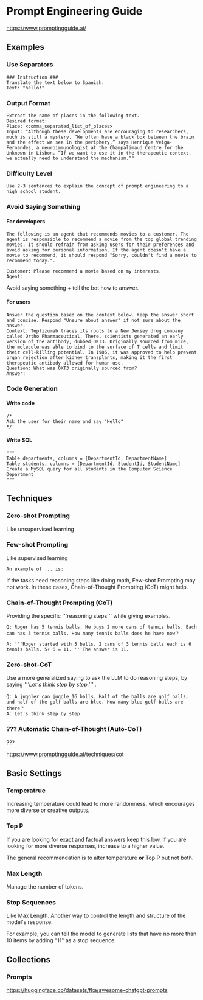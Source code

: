 # Prompt Engineering Guide

https://www.promptingguide.ai/

## Examples

### Use Separators 

```
### Instruction ###
Translate the text below to Spanish:
Text: "hello!"
```

### Output Format

```
Extract the name of places in the following text. 
Desired format:
Place: <comma_separated_list_of_places>
Input: "Although these developments are encouraging to researchers, much is still a mystery. “We often have a black box between the brain and the effect we see in the periphery,” says Henrique Veiga-Fernandes, a neuroimmunologist at the Champalimaud Centre for the Unknown in Lisbon. “If we want to use it in the therapeutic context, we actually need to understand the mechanism.“"
```

### Difficulty Level

```
Use 2-3 sentences to explain the concept of prompt engineering to a high school student.
```

### Avoid Saying Something

#### For developers

```
The following is an agent that recommends movies to a customer. The agent is responsible to recommend a movie from the top global trending movies. It should refrain from asking users for their preferences and avoid asking for personal information. If the agent doesn't have a movie to recommend, it should respond "Sorry, couldn't find a movie to recommend today.".

Customer: Please recommend a movie based on my interests.
Agent:
```

Avoid saying something + tell the bot how to answer.

#### For users

```
Answer the question based on the context below. Keep the answer short and concise. Respond "Unsure about answer" if not sure about the answer.
Context: Teplizumab traces its roots to a New Jersey drug company called Ortho Pharmaceutical. There, scientists generated an early version of the antibody, dubbed OKT3. Originally sourced from mice, the molecule was able to bind to the surface of T cells and limit their cell-killing potential. In 1986, it was approved to help prevent organ rejection after kidney transplants, making it the first therapeutic antibody allowed for human use.
Question: What was OKT3 originally sourced from?
Answer:
```

### Code Generation

#### Write code

```
/*
Ask the user for their name and say "Hello"
*/
```

#### Write SQL

```
"""
Table departments, columns = [DepartmentId, DepartmentName]
Table students, columns = [DepartmentId, StudentId, StudentName]
Create a MySQL query for all students in the Computer Science Department
"""
```

## Techniques

### Zero-shot Prompting 

Like unsupervised learning

### Few-shot Prompting 

Like supervised learning

```
An example of ... is:
```

If the tasks need reasoning steps like doing math, Few-shot Prompting may not work. In these cases, Chain-of-Thought Prompting (CoT) might help.

### Chain-of-Thought Prompting (CoT)

Providing the specific '''reasoning steps''' while giving examples.

```
Q: Roger has 5 tennis balls. He buys 2 more cans of tennis balls. Each can has 3 tennis balls. How many tennis balls does he have now？

A: '''Roger started with 5 balls. 2 cans of 3 tennis balls each is 6 tennis balls. 5+ 6 = 11. '''The answer is 11.
```

### Zero-shot-CoT

Use a more generalized saying to ask the LLM to do reasoning steps, by saying *'''Let's think step by step.'''* .

```
Q: A juggler can juggle 16 balls. Half of the balls are golf balls， and half of the golf balls are blue. How many blue golf balls are there？ 
A: Let's think step by step.
```

### ??? Automatic Chain-of-Thought (Auto-CoT)

???

https://www.promptingguide.ai/techniques/cot



## Basic Settings

### Temperatrue

Increasing temperature could lead to more randomness, which encourages more diverse or creative outputs.

### Top P

If you are looking for exact and factual answers keep this low. If you are looking for more diverse responses, increase to a higher value.

The general recommendation is to alter temperature **or** Top P but not both.

### Max Length

Manage the number of tokens.

### **Stop Sequences**

Like Max Length. Another way to control the length and structure of the model's response. 

For example, you can tell the model to generate lists that have no more than 10 items by adding "11" as a stop sequence.

## Collections

### Prompts

https://huggingface.co/datasets/fka/awesome-chatgpt-prompts
